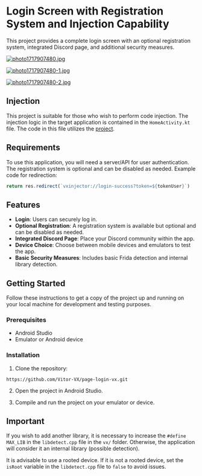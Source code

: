 # Login Screen with Registration System and Injection Capability

This project provides a complete login screen with an optional registration system, integrated Discord page, and additional security measures.

[![photo1717907480.jpg](https://i.postimg.cc/9FrPPMyq/photo1717907480.jpg)](https://postimg.cc/fJQ0DM2w)

[![photo1717907480-1.jpg](https://i.postimg.cc/1R6Vyq0B/photo1717907480-1.jpg)](https://postimg.cc/Thd39h45)

[![photo1717907480-2.jpg](https://i.postimg.cc/BbG6jm5g/photo1717907480-2.jpg)](https://postimg.cc/ygvB5Xbg)

## Injection

This project is suitable for those who wish to perform code injection. The injection logic in the target application is contained in the `HomeActivity.kt` file. The code in this file utilizes the [project](https://github.com/Vitor-VX/FakeLib-Inject).

## Requirements

To use this application, you will need a server/API for user authentication. The registration system is optional and can be disabled as needed. Example code for redirection:

```javascript
return res.redirect(`vxinjector://login-success?token=${tokenUser}`)
```

## Features

- **Login**: Users can securely log in.
- **Optional Registration**: A registration system is available but optional and can be disabled as needed.
- **Integrated Discord Page**:  Place your Discord community within the app.
- **Device Choice**: Choose between mobile devices and emulators to test the app.
- **Basic Security Measures**: Includes basic Frida detection and internal library detection.

## Getting Started

Follow these instructions to get a copy of the project up and running on your local machine for development and testing purposes.

### Prerequisites

- Android Studio
- Emulator or Android device

### Installation

1. Clone the repository:

```
https://github.com/Vitor-VX/page-login-vx.git
```

2. Open the project in Android Studio.

3. Compile and run the project on your emulator or device.

## Important

If you wish to add another library, it is necessary to increase the `#define MAX_LIB` in the `libdetect.cpp` file in the `vx/` folder. Otherwise, the application will consider it an internal library (possible detection).

It is advisable to use a rooted device. If it is not a rooted device, set the `isRoot` variable in the `libdetect.cpp` file to `false` to avoid issues.
